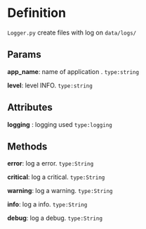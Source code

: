 # Definition

`Logger.py` create files with log on `data/logs/`

## Params

**app_name**: name of application . `type:string`

**level**: level INFO. `type:string`

## Attributes

**logging** : logging used `type:logging` 


## Methods

**error**: log a error. `type:String`

**critical**: log a critical. `type:String`

**warning**: log a warning. `type:String`

**info**: log a info. `type:String`

**debug**: log a debug. `type:String`